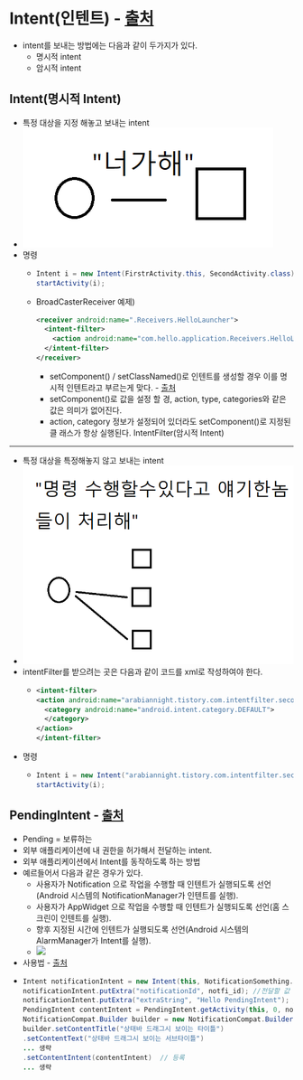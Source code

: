 Intent(인텐트) - [출처](https://arabiannight.tistory.com/entry/%EC%95%88%EB%93%9C%EB%A1%9C%EC%9D%B4%EB%93%9CAndroid-%EC%9D%B8%ED%85%90%ED%8A%B8%EB%A5%BC-%EC%82%AC%EC%9A%A9%ED%95%B4-%EB%B3%B4%EC%9E%90-intent-filter)
===

* intent를 보내는 방법에는 다음과 같이 두가지가 있다.
  * 명시적 intent
  * 암시적 intent
  
Intent(명시적 Intent)
---
* 특정 대상을 지정 해놓고 보내는 intent
* ![Intent](./img/Intent.png)
* 명령
  * ```java
    Intent i = new Intent(FirstrActivity.this, SecondActivity.class);
    startActivity(i);
    ```  
   * BroadCasterReceiver 예제)
     ```xml
     <receiver android:name=".Receivers.HelloLauncher">
       <intent-filter>
         <action android:name="com.hello.application.Receivers.HelloLauncher" />
       </intent-filter>
     </receiver>
     ```
      * setComponent() / setClassNamed()로 인텐트를 생성할 경우 이를 명시적 인텐트라고 부르는게 맞다. - [출처](https://hashcode.co.kr/questions/3700/%EC%95%94%EC%8B%9C%EC%A0%81-%EB%AA%85%EC%8B%9C%EC%A0%81-intent-%EC%A7%88%EB%AC%B8-%EC%9E%88%EC%8A%B5%EB%8B%88%EB%8B%A4)
      * setComponent()로 값을 설정 할 경, action, type, categories와 같은 값은 의미가 없어진다.
      *  action, category 정보가 설정되어 있더라도 setComponent()로 지정된 클 래스가 항상 실행된다.
IntentFilter(암시적 Intent)
---
* 특정 대상을 특정해놓지 않고 보내는 intent
* ![IntentFilter](./img/IntentFilter.png)
* intentFilter를 받으려는 곳은 다음과 같이 코드를 xml로 작성하여야 한다.
  * ```xml
    <intent-filter>
    <action android:name="arabiannight.tistory.com.intentfilter.secondview">
      <category android:name="android.intent.category.DEFAULT">
      </category>
    </action>
    </intent-filter>
    ```
* 명령
  * ```java
    Intent i = new Intent("arabiannight.tistory.com.intentfilter.secondview");
    startActivity(i);
    ```
 
    
PendingIntent - [출처](https://parkho79.tistory.com/38)
---
* Pending = 보류하는
* 외부 애플리케이션에 내 권한을 허가해서 전달하는 intent.
* 외부 애플리케이션에서 Intent를 동작하도록 하는 방법
* 예르들어서 다음과 같은 경우가 있다.
  * 사용자가 Notification 으로 작업을 수행할 때 인텐트가 실행되도록 선언(Android 시스템의 NotificationManager가 인텐트를 실행).
  * 사용자가 AppWidget 으로 작업을 수행할 때 인텐트가 실행되도록 선언(홈 스크린이 인텐트를 실행).
  * 향후 지정된 시간에 인텐트가 실행되도록 선언(Android 시스템의 AlarmManager가 Intent를 실행).
  * ![](https://t1.daumcdn.net/cfile/tistory/99F0E1445C89A7BC31)
* 사용법 - [출처](https://techlog.gurucat.net/80)
 * ```java
   Intent notificationIntent = new Intent(this, NotificationSomething.class); 
   notificationIntent.putExtra("notificationId", notfi_id); //전달할 값 
   notificationIntent.putExtra("extraString", "Hello PendingIntent"); //전달할 값
   PendingIntent contentIntent = PendingIntent.getActivity(this, 0, notificationIntent, PendingIntent.FLAG_UPDATE_CURRENT); 
   NotificationCompat.Builder builder = new NotificationCompat.Builder(this);
   builder.setContentTitle("상태바 드래그시 보이는 타이틀")  
   .setContentText("상태바 드래그시 보이는 서브타이틀") 
   ... 생략
   .setContentIntent(contentIntent)  // 등록
   ... 생략
   ```
